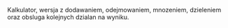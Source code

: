 Kalkulator, wersja z dodawaniem, odejmowaniem, mnozeniem, dzieleniem oraz obsluga kolejnych dzialan na wyniku.
